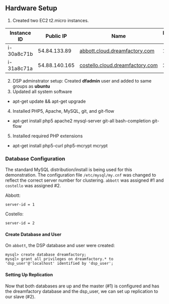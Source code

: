 ## Hardware Setup
1. Created two EC2 t2.micro instances.

| Instance ID | Public IP | Name | MySQL ID |
|-------------|-----------|------| --------------- |
| i-30a8c71b | 54.84.133.89 | [abbott.cloud.dreamfactory.com](https://abbott.cloud.dreamfactory.com/) | 1 |
| i-31a8c71a | 54.88.140.165 | [costello.cloud.dreamfactory.com](https://constello.cloud.dreamfactory.com/) | 2|

2. DSP adminstrator setup: Created **dfadmin** user and added to same groups as **ubuntu**
3. Updated all system software
 * apt-get update && apt-get upgrade
4. Installed PHP5, Apache, MySQL, git, and git-flow
 * apt-get install php5 apache2 mysql-server git-all bash-completion git-flow
5. Installed required PHP extensions
 * apt-get install php5-curl php5-mcrypt mcrypt

### Database Configuration
The standard MySQL distribution/install is being used for this demonstration. The configuration file `/etc/mysql/my.cnf` was changed to reflect the correct server number for clustering. `abbott` was assigned #1 and `costello` was assigned #2.

Abbott:

```mysql
server-id = 1
```

Costello: 

```mysql
server-id = 2
```

#### Create Database and User
On `abbott`, the DSP database and user were created:

```mysql
mysql> create database dreamfactory;
mysql> grant all privileges on dreamfactory.* to 'dsp_user'@'localhost' identified by 'dsp_user';
```

#### Setting Up Replication
Now that both databases are up and the master (#1) is configured and has the dreamfactory database and the dsp_user, we can set up replication to our slave (#2).